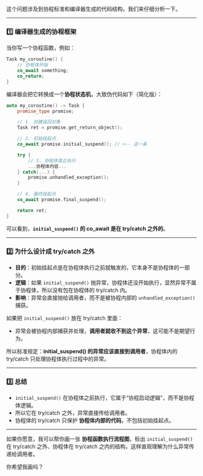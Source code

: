 这个问题涉及到协程标准和编译器生成的代码结构，我们来仔细分析一下。

---

### 1️⃣ 编译器生成的协程框架

当你写一个协程函数，例如：

```cpp
Task my_coroutine() {
    // 协程体开始
    co_await something;
    co_return;
}
```

编译器会把它转换成一个**协程状态机**，大致伪代码如下（简化版）：

```cpp
auto my_coroutine() -> Task {
    promise_type promise;

    // 1. 创建返回对象
    Task ret = promise.get_return_object();

    // 2. 初始挂起点
    co_await promise.initial_suspend(); // <-- 这一条

    try {
        // 3. 协程体真正执行
        ...协程体内容...
    } catch(...) {
        promise.unhandled_exception();
    }

    // 4. 最终挂起点
    co_await promise.final_suspend();

    return ret;
}
```

可以看到，**`initial_suspend()` 的 co\_await 是在 try/catch 之外的**。

---

### 2️⃣ 为什么设计成 try/catch 之外

* **目的**：初始挂起点是在协程体执行之前就触发的，它本身不是协程体的一部分。
* **逻辑**：如果 `initial_suspend()` 抛异常，协程体还没开始执行，显然异常不属于协程体，所以没有包在协程体的 try/catch 内。
* **影响**：异常会直接抛给调用者，而不是被协程内部的 `unhandled_exception()` 捕获。

如果把 `initial_suspend()` 放在 try/catch 里面：

* 异常会被协程内部捕获并处理，**调用者就收不到这个异常**，这可能不是期望行为。

所以标准规定：**initial\_suspend() 的异常应该直接到调用者**，协程体内的 try/catch 只处理协程体执行过程中的异常。

---

### 3️⃣ 总结

* `initial_suspend()` 在协程体之前执行，它属于“协程启动逻辑”，而不是协程体逻辑。
* 所以它在 try/catch 之外，异常直接传给调用者。
* 协程体的 try/catch 只保护 **协程体内部的代码**，不包括初始挂起点。

---

如果你愿意，我可以帮你画一张 **协程函数执行流程图**，标出 `initial_suspend()` 在 try/catch 之外、协程体在 try/catch 之内的结构，这样直观理解为什么异常传递给调用者。

你希望我画吗？
